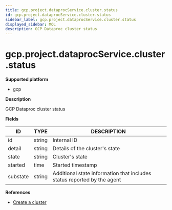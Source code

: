 ```yaml
---
title: gcp.project.dataprocService.cluster.status
id: gcp.project.dataprocService.cluster.status
sidebar_label: gcp.project.dataprocService.cluster.status
displayed_sidebar: MQL
description: GCP Dataproc cluster status
---
```


# gcp.project.dataprocService.cluster.status

**Supported platform**

- gcp

**Description**

GCP Dataproc cluster status

**Fields**

| ID       | TYPE   | DESCRIPTION                                                             |
| -------- | ------ | ----------------------------------------------------------------------- |
| id       | string | Internal ID                                                             |
| detail   | string | Details of the cluster's state                                          |
| state    | string | Cluster's state                                                         |
| started  | time   | Started timestamp                                                       |
| substate | string | Additional state information that includes status reported by the agent |

**References**

- [Create a cluster](https://cloud.google.com/dataproc/docs/guides/create-cluster)
